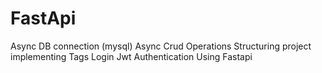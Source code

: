 # FastApi

Async DB connection (mysql)
Async Crud Operations
Structuring project
implementing Tags
Login
Jwt Authentication Using Fastapi
